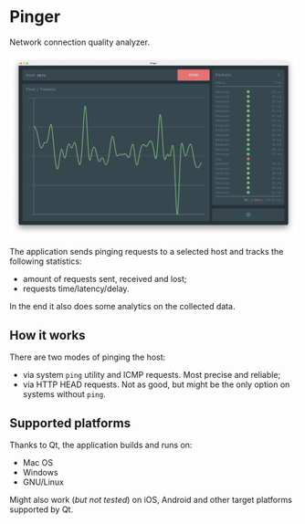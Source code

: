 # Pinger

Network connection quality analyzer.

![Pinger](./misc/screenshot-main-macos.png "Pinger")

The application sends pinging requests to a selected host and tracks the following statistics:

- amount of requests sent, received and lost;
- requests time/latency/delay.

In the end it also does some analytics on the collected data.

## How it works

There are two modes of pinging the host:

- via system `ping` utility and ICMP requests. Most precise and reliable;
- via HTTP HEAD requests. Not as good, but might be the only option on systems without `ping`.

## Supported platforms

Thanks to Qt, the application builds and runs on:

- Mac OS
- Windows
- GNU/Linux

Might also work (*but not tested*) on iOS, Android and other target platforms supported by Qt.
